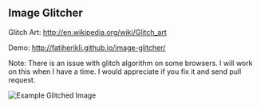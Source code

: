 Image Glitcher
--------------

Glitch Art: http://en.wikipedia.org/wiki/Glitch_art

Demo: http://fatiherikli.github.io/image-glitcher/


Note: There is an issue with glitch algorithm on some browsers. I will work on this when I have a time. I would appreciate if you fix it and send pull request.


![Example Glitched Image](http://i.imgur.com/1XFufoP.jpg "Example Glitched Image")

